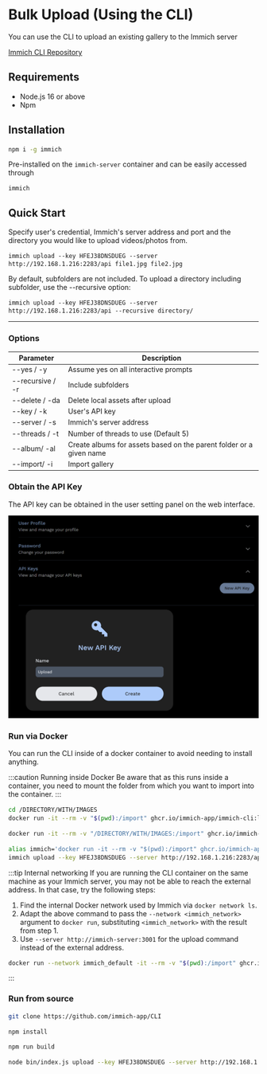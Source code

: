 # Bulk Upload (Using the CLI)

You can use the CLI to upload an existing gallery to the Immich server

[Immich CLI Repository](https://github.com/immich-app/CLI)

## Requirements

- Node.js 16 or above
- Npm

## Installation

```bash
npm i -g immich
```

Pre-installed on the `immich-server` container and can be easily accessed through

```
immich
```

## Quick Start

Specify user's credential, Immich's server address and port and the directory you would like to upload videos/photos from.

```
immich upload --key HFEJ38DNSDUEG --server http://192.168.1.216:2283/api file1.jpg file2.jpg
```

By default, subfolders are not included. To upload a directory including subfolder, use the --recursive option:

```
immich upload --key HFEJ38DNSDUEG --server http://192.168.1.216:2283/api --recursive directory/
```

---

### Options

| Parameter        | Description                                                         |
| ---------------- | ------------------------------------------------------------------- |
| --yes / -y       | Assume yes on all interactive prompts                               |
| --recursive / -r | Include subfolders                                                  |
| --delete / -da   | Delete local assets after upload                                    |
| --key / -k       | User's API key                                                      |
| --server / -s    | Immich's server address                                             |
| --threads / -t   | Number of threads to use (Default 5)                                |
| --album/ -al     | Create albums for assets based on the parent folder or a given name |
| --import/ -i     | Import gallery                                                      |

### Obtain the API Key

The API key can be obtained in the user setting panel on the web interface.

![Obtain Api Key](./img/obtain-api-key.png)

### Run via Docker

You can run the CLI inside of a docker container to avoid needing to install anything.

:::caution Running inside Docker
Be aware that as this runs inside a container, you need to mount the folder from which you want to import into the container.
:::

```bash title="Upload current directory"
cd /DIRECTORY/WITH/IMAGES
docker run -it --rm -v "$(pwd):/import" ghcr.io/immich-app/immich-cli:latest upload --key HFEJ38DNSDUEG --server http://192.168.1.216:2283/api
```

```bash title="Upload target directory"
docker run -it --rm -v "/DIRECTORY/WITH/IMAGES:/import" ghcr.io/immich-app/immich-cli:latest upload --key HFEJ38DNSDUEG --server http://192.168.1.216:2283/api
```

```bash title="Create an alias"
alias immich='docker run -it --rm -v "$(pwd):/import" ghcr.io/immich-app/immich-cli:latest'
immich upload --key HFEJ38DNSDUEG --server http://192.168.1.216:2283/api
```

:::tip Internal networking
If you are running the CLI container on the same machine as your Immich server, you may not be able to reach the external address. In that case, try the following steps:

1. Find the internal Docker network used by Immich via `docker network ls`.
2. Adapt the above command to pass the `--network <immich_network>` argument to `docker run`, substituting `<immich_network>` with the result from step 1.
3. Use `--server http://immich-server:3001` for the upload command instead of the external address.

```bash title="Upload to internal address"
docker run --network immich_default -it --rm -v "$(pwd):/import" ghcr.io/immich-app/immich-cli:latest upload --key HFEJ38DNSDUEG --server http://immich-server:3001
```

:::

### Run from source

```bash title="Clone Repository"
git clone https://github.com/immich-app/CLI
```

```bash title="Install dependencies"
npm install
```

```bash title="Build the project"
npm run build
```

```bash title="Run the command"
node bin/index.js upload --key HFEJ38DNSDUEG --server http://192.168.1.216:2283/api --recursive your/asset/directory
```
